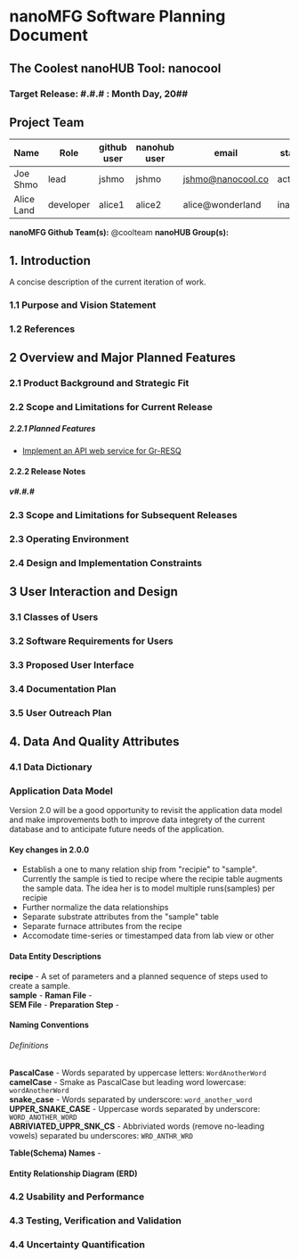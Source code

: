 
# nanoMFG Software Planning Document
<!-- Replace text below with long title of project:short-name -->
## The Coolest nanoHUB Tool: nanocool
### Target Release: #.#.# : Month Day, 20##

## Project Team
<!-- Complete table for all team members 
 roles: lead, developer, reviewer, contributor
 status: active, inactive
-->
Name | Role | github user | nanohub user | email | status
---|---|---|---|---|---
Joe Shmo | lead | jshmo | jshmo | jshmo@nanocool.co | active
Alice Land | developer | alice1 | alice2 | alice@wonderland | inactive

**nanoMFG Github Team(s):** @coolteam
**nanoHUB Group(s):**

## 1. Introduction
A  concise description of the current iteration of work.

### 1.1 Purpose and Vision Statement
<!-- Why are we building this tool?
What is the key benefit
How does it relate to existing tools and existing software?
How does it fit into the overall objectives for the nano **manufacturing** node?
Who will use this software?
-->

### 1.2 References
<!--List any documents or background material that are relevant.  Links are useful. For instance, a link to a wiki or readme page in the project repository, or link to a uploaded file (doc, pdf, ppt, etc.).-->

## 2 Overview and Major Planned Features
<!--Provide and overview characterizing this proposed release.  Describe how users will interact with each proposed feature. Include a schematic/diagram to illustrate an overview of proposed software and architecture components for the project-->

### 2.1 Product Background and Strategic Fit
<!--Provide context for the proposed product.  Is this a completely new projects, or next version of an existing project? This can include a description of any contextual research, or the status of any existing prototype application.  If this SPD describes a component, describe its relationship to larger system. Can include diagrams.-->

### 2.2 Scope and Limitations for Current Release
<!--List the all planned goals/features for this release.  These should be links to issues.  Add a new subsection for each release.  Equally important, document feature you explicitly are not doing at this time-->


##### 2.2.1 Planned Features
* [Implement an API web service for Gr-RESQ](https://github.com/nanoMFG/GSAMain/issues/95)


#### 2.2.2 Release Notes 
##### v#.#.#

### 2.3 Scope and Limitations for Subsequent Releases
<!--Short summary of  future envisioned roadmap for subsequent efforts.-->

### 2.3 Operating Environment
<!--Describe the target environment.  Identify components or application that are needed.  Describe technical infrastructure need to support the application.-->

### 2.4 Design and Implementation Constraints
<!--This could include pre-existing code that needs to be incorporated ,a certain programming language or toolkit and software dependencies.  Describe the origin and rationale for each constraint.-->

## 3 User Interaction and Design

### 3.1 Classes of Users
<!--Identify classes (types) of users that you anticipate will use the product.  Provide any relevant context about each class that may influence how the product is used: 
The tasks the class of users will perform
Access and privilege level
Features used
Experience level
Type of interaction
Provide links to any user surveys, questionnaires, interviews, feedback or other relevant information.-->

### 3.2 Software Requirements for Users
<!-- Provide a list of issue links to document the main set of user requirements to be satisfied by this release.  Use the user requirement template to draft these issues.  A well written user requirement should be easy to justify (Rational) and should be testable.  List in order of priority as must have, should have or nice to have for each use case. -->

### 3.3 Proposed User Interface
<!--Could include drawn mockups, screenshots of prototypes, comparison to existing software and other descriptions.-->

### 3.4 Documentation Plan
<!-- List planned documentation activities -->

### 3.5 User Outreach Plan
<!-- List upcoming activities designed to elicit user feedback and/or engage new users.  Use issues for activities that will be completed this iteration-->

## 4. Data And Quality Attributes

### 4.1 Data Dictionary
<!--Summarize inputs and outputs for the application.-->

### Application Data Model
Version 2.0 will be a good opportunity to revisit the application data model and make improvements both to improve data 
integrety of the current database and to anticipate future needs of the application.

#### Key changes in 2.0.0
* Establish a one to many relation ship from "recipie" to "sample".  Currently the sample is tied to recipe 
where the recipie table augments the sample data.  The idea her is to model multiple runs(samples) per recipie
* Further normalize the data relationships
* Separate substrate attributes from the "sample" table
* Separate furnace attributes from the recipe
* Accomodate time-series or timestamped data from lab view or other 


#### Data Entity Descriptions
**recipe** - A set of parameters and a planned sequence of steps used to create a sample.  
**sample** -
**Raman File** -  
**SEM File** -
**Preparation Step** -  

#### Naming Conventions
###### Definitions
**PascalCase** - Words separated by uppercase letters: `WordAnotherWord`   
**camelCase** - Smake as PascalCase but leading word lowercase: `wordAnotherWord`  
**snake_case** - Words separated by underscore: `word_another_word`  
**UPPER_SNAKE_CASE** - Uppercase words separated by underscore: `WORD_ANOTHER_WORD`  
**ABRIVIATED_UPPR_SNK_CS** - Abbriviated words (remove no-leading vowels) separated bu underscores: `WRD_ANTHR_WRD`  


**Table(Schema) Names** - 

#### Entity Relationship Diagram (ERD)

### 4.2 Usability and Performance
<!--Summarize usability requirements such as easy of adoption for new users (eg example data),  inline documentation, avoiding errors, efficient interaction, etc.  Describe performance expectations  and/or document challenges.  Note you can reference user requirements from above if needed. -->

### 4.3 Testing, Verification and Validation
<!--Describe What data is necessary to verify the basic functionality of the application.  Provide a testing plan that includes a list of issues for each planned activity.  Describe data sets that are needed to test validation.-->

### 4.4 Uncertainty Quantification
<!--Identify and document possible sources of uncertainty. Categorize with standard labels, such as parametric, structural, algorithmic, experimental, interpolation.

Develop a plan for measuring and documenting uncertainty, e.g., using forward propagation or inverse UQ, and showing it in the application, if applicable.-->
